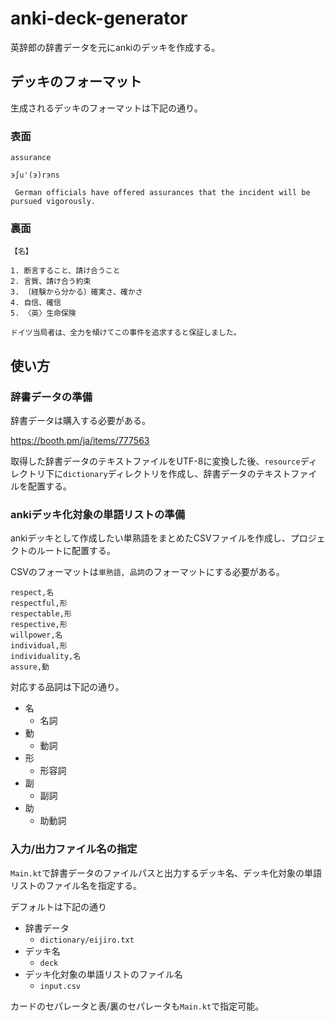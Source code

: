 # anki-deck-generator

英辞郎の辞書データを元にankiのデッキを作成する。

## デッキのフォーマット

生成されるデッキのフォーマットは下記の通り。

### 表面

```
assurance

э∫u'(э)rэns

 German officials have offered assurances that the incident will be pursued vigorously.
```

### 裏面

```
【名】

1. 断言すること、請け合うこと
2. 言質、請け合う約束
3. 〔経験から分かる〕確実さ、確かさ
4. 自信、確信
5. 〈英〉生命保険

ドイツ当局者は、全力を傾けてこの事件を追求すると保証しました。
```

## 使い方

### 辞書データの準備

辞書データは購入する必要がある。

https://booth.pm/ja/items/777563

取得した辞書データのテキストファイルをUTF-8に変換した後、`resource`ディレクトリ下に`dictionary`ディレクトリを作成し、辞書データのテキストファイルを配置する。

### ankiデッキ化対象の単語リストの準備

ankiデッキとして作成したい単熟語をまとめたCSVファイルを作成し、プロジェクトのルートに配置する。

CSVのフォーマットは`単熟語, 品詞`のフォーマットにする必要がある。

```csv
respect,名
respectful,形
respectable,形
respective,形
willpower,名
individual,形
individuality,名
assure,動
```

対応する品詞は下記の通り。

- 名
  - 名詞
- 動
  - 動詞
- 形
  - 形容詞
- 副
  - 副詞
- 助
  - 助動詞

### 入力/出力ファイル名の指定

`Main.kt`で辞書データのファイルパスと出力するデッキ名、デッキ化対象の単語リストのファイル名を指定する。

デフォルトは下記の通り

- 辞書データ
  - `dictionary/eijiro.txt`
- デッキ名
  - `deck`
- デッキ化対象の単語リストのファイル名
  - `input.csv`

カードのセパレータと表/裏のセパレータも`Main.kt`で指定可能。
